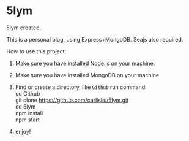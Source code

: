 # 5lym
5lym created.

This is a personal blog, using Express+MongoDB.
Seajs also required.

How to use this project:

1. Make sure you have installed Node.js on your machine.

2. Make sure you have installed MongoDB on your machine.

3. Find or create a directory, like `Github`
    run command:   
      cd Github   
      git clone https://github.com/carlisliu/5lym.git   
      cd 5lym   
      npm install   
      npm start   

4. enjoy!
